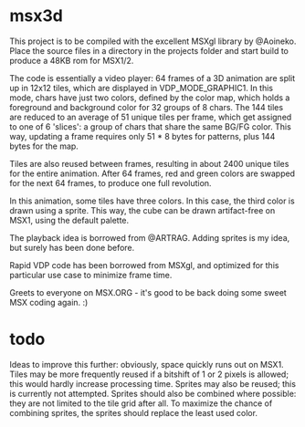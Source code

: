 # msx3d

This project is to be compiled with the excellent MSXgl library by @Aoineko.
Place the source files in a directory in the projects folder and start build to produce a 48KB rom for MSX1/2.

The code is essentially a video player: 64 frames of a 3D animation are split up in 12x12 tiles, which are displayed in VDP_MODE_GRAPHIC1. 
In this mode, chars have just two colors, defined by the color map, which holds a foreground and background color for 32 groups of 8 chars.
The 144 tiles are reduced to an average of 51 unique tiles per frame, which get assigned to one of 6 'slices': a group of chars that share
the same BG/FG color. This way, updating a frame requires only 51 * 8 bytes for patterns, plus 144 bytes for the map.

Tiles are also reused between frames, resulting in about 2400 unique tiles for the entire animation. After 64 frames, red and green colors 
are swapped for the next 64 frames, to produce one full revolution.

In this animation, some tiles have three colors. In this case, the third color is drawn using a sprite. This way, the cube can be drawn
artifact-free on MSX1, using the default palette.

The playback idea is borrowed from @ARTRAG. Adding sprites is my idea, but surely has been done before.

Rapid VDP code has been borrowed from MSXgl, and optimized for this particular use case to minimize frame time.

Greets to everyone on MSX.ORG - it's good to be back doing some sweet MSX coding again. :)

# todo

Ideas to improve this further: obviously, space quickly runs out on MSX1. Tiles may be more frequently reused if a bitshift of 1 or 2 pixels
is allowed; this would hardly increase processing time. Sprites may also be reused; this is currently not attempted. Sprites should also be
combined where possible: they are not limited to the tile grid after all. To maximize the chance of combining sprites, the sprites should
replace the least used color.
